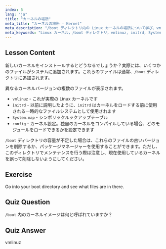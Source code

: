 ```yaml
---
index: 5
lang: "ja"
title: "カーネルの場所"
meta_title: "カーネルの場所 - Kernel"
meta_description: "/boot ディレクトリ内の Linux カーネルの場所について学び、vmlinuz、initrd、System.map を理解します。カーネルファイルを探索し、スペースを効果的に管理します。"
meta_keywords: "Linux カーネル，/boot ディレクトリ，vmlinuz, initrd, System.map, Linux 初心者，カーネルチュートリアル，Linux ガイド"
---
```


## Lesson Content

新しいカーネルをインストールするとどうなるでしょうか？実際には、いくつかのファイルがシステムに追加されます。これらのファイルは通常、`/boot` ディレクトリに追加されます。

異なるカーネルバージョンの複数のファイルが表示されます。

- `vmlinuz` - これが実際の Linux カーネルです
- `initrd` - 以前に説明したように、`initrd` はカーネルをロードする前に使用される一時的なファイルシステムとして使用されます
- `System.map` - シンボリックルックアップテーブル
- `config` - カーネル設定。独自のカーネルをコンパイルしている場合、どのモジュールをロードできるかを設定できます

`/boot` ディレクトリの容量が不足した場合は、これらのファイルの古いバージョンを削除するか、パッケージマネージャーを使用することができます。ただし、このディレクトリでメンテナンスを行う際は注意し、現在使用しているカーネルを誤って削除しないようにしてください。

## Exercise

Go into your boot directory and see what files are in there.

## Quiz Question

`/boot` 内のカーネルイメージは何と呼ばれていますか？

## Quiz Answer

vmlinuz
